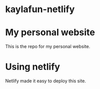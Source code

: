 # kaylafun-netlify

# My personal website
This is the repo for my personal website.

# Using netlify
Netlify made it easy to deploy this site.
